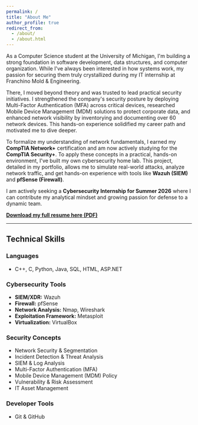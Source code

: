 ```yaml
---
permalink: /
title: "About Me"
author_profile: true
redirect_from: 
  - /about/
  - /about.html
---
```


As a Computer Science student at the University of Michigan, I'm building a strong foundation in software development, data structures, and computer organization. While I've always been interested in how systems work, my passion for securing them truly crystallized during my IT internship at Franchino Mold & Engineering.

There, I moved beyond theory and was trusted to lead practical security initiatives. I strengthened the company's security posture by deploying Multi-Factor Authentication (MFA) across critical devices, researched Mobile Device Management (MDM) solutions to protect corporate data, and enhanced network visibility by inventorying and documenting over 60 network devices. This hands-on experience solidified my career path and motivated me to dive deeper.

To formalize my understanding of network fundamentals, I earned my **CompTIA Network+** certification and am now actively studying for the **CompTIA Security+**. To apply these concepts in a practical, hands-on environment, I've built my own cybersecurity home lab. This project, detailed in my portfolio, allows me to simulate real-world attacks, analyze network traffic, and get hands-on experience with tools like **Wazuh (SIEM)** and **pfSense (Firewall)**.

I am actively seeking a **Cybersecurity Internship for Summer 2026** where I can contribute my analytical mindset and growing passion for defense to a dynamic team.

[**Download my full resume here (PDF)**](/files/Busch_Resume.pdf)

---

## Technical Skills

### Languages
* C++, C, Python, Java, SQL, HTML, ASP.NET

### Cybersecurity Tools
* **SIEM/XDR:** Wazuh
* **Firewall:** pfSense
* **Network Analysis:** Nmap, Wireshark
* **Exploitation Framework:** Metasploit
* **Virtualization:** VirtualBox

### Security Concepts
* Network Security & Segmentation
* Incident Detection & Threat Analysis
* SIEM & Log Analysis
* Multi-Factor Authentication (MFA)
* Mobile Device Management (MDM) Policy
* Vulnerability & Risk Assessment
* IT Asset Management

### Developer Tools
* Git & GitHub
